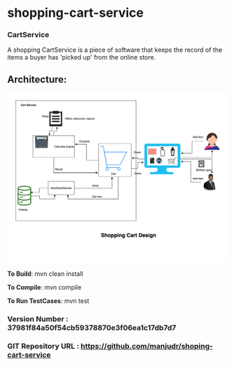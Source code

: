 # shopping-cart-service

### CartService

A shopping CartService is a piece of software that keeps the record of the items a buyer has 'picked up' from the online store.


## Architecture:

![alt text](https://github.com/manjudr/shoping-cart-service/raw/master/highLevelDesign.png)



**To Build**: mvn clean install

**To Compile**: mvn compile

**To Run TestCases**: mvn test 







### Version Number : 37981f84a50f54cb59378870e3f06ea1c17db7d7

### GIT Repository URL : https://github.com/manjudr/shoping-cart-service

